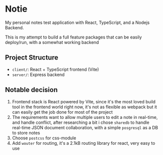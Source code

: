 # Notie

My personal notes test application with React, TypeScript, and a Nodejs Backend.

This is my attempt to build a full feature packages that can be easily deploy/run, with a somewhat working backend

## Project Structure

- `client/`: React + TypeScript frontend (Vite)
- `server/`: Express backend

## Notable decision

1. Frontend stack is React powered by Vite, since it's the most loved build tool in the frontend world right now, it's not as flexible as webpack but it can easily get the job done for most of the project
2. The requirements want to allow multiple users to edit a note in real-time, and handle conflict, after researching a bit i chose `sharedb` to handle real-time JSON document collaboration, with a simple `posgresql` as a DB to store notes
3. Choose `postcss` for css-module
4. Add `wouter` for routing, it's a 2.1kB routing library for react, very easy to use
